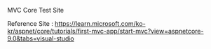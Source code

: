 MVC Core Test Site

Reference Site : https://learn.microsoft.com/ko-kr/aspnet/core/tutorials/first-mvc-app/start-mvc?view=aspnetcore-9.0&tabs=visual-studio
